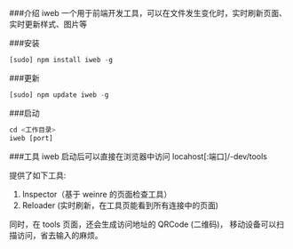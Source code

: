 ###介绍
iweb 一个用于前端开发工具，可以在文件发生变化时，实时刷新页面、实时更新样式、图片等

###安装
```javascript
[sudo] npm install iweb -g
```

###更新
```javascript
[sudo] npm update iweb -g
```

###启动
```javascript
cd <工作目录>
iweb [port]
```

###工具
iweb 启动后可以直接在浏览器中访问 locahost[:端口]/-dev/tools

提供了如下工具:

1. Inspector（基于 weinre 的页面检查工具）
2. Reloader (实时刷新，在工具页能看到所有连接中的页面)

同时，在 tools 页面，还会生成访问地址的 QRCode (二维码)，
移动设备可以扫描访问，省去输入的麻烦。